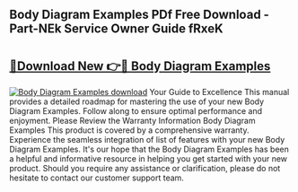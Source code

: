 ## Body Diagram Examples PDf Free Download - Part-NEk Service Owner Guide fRxeK

# <h2><a href="http://dfkbay7.blite.top/?on=Body+Diagram+Examples">🔗Download New 👉🔴 Body Diagram Examples</a></h2>

[![Body Diagram Examples download](https://i.imgur.com/lujVjoI.png)](http://dfkbay7.blite.top/?on=Body+Diagram+Examples)
Your Guide to Excellence This manual provides a detailed roadmap for mastering the use of your new Body Diagram Examples. Follow along to ensure optimal performance and enjoyment. Please Review the Warranty Information Body Diagram Examples This product is covered by a comprehensive warranty. Experience the seamless integration of list of features with your new Body Diagram Examples. It's our hope that the Body Diagram Examples has been a helpful and informative resource in helping you get started with your new product. Should you require any assistance or clarification, please do not hesitate to contact our customer support team.
